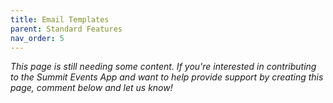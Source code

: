 ```yaml
---
title: Email Templates
parent: Standard Features
nav_order: 5
---
```


*This page is still needing some content. If you're interested in contributing to the Summit Events App and want to help provide support by creating this page, comment below and let us know!*
